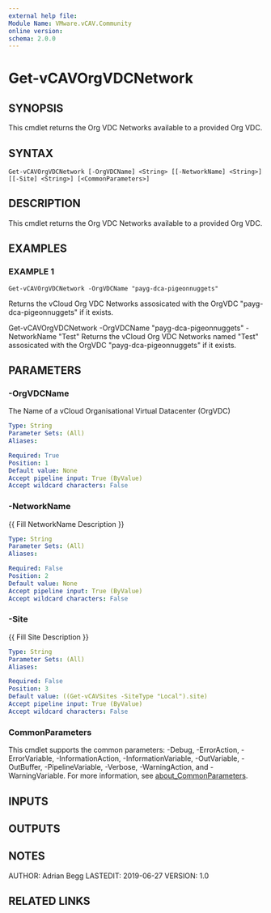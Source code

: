 ```yaml
---
external help file:
Module Name: VMware.vCAV.Community
online version:
schema: 2.0.0
---
```


# Get-vCAVOrgVDCNetwork

## SYNOPSIS
This cmdlet returns the Org VDC Networks available to a provided Org VDC.

## SYNTAX

```
Get-vCAVOrgVDCNetwork [-OrgVDCName] <String> [[-NetworkName] <String>] [[-Site] <String>] [<CommonParameters>]
```

## DESCRIPTION
This cmdlet returns the Org VDC Networks available to a provided Org VDC.

## EXAMPLES

### EXAMPLE 1
```
Get-vCAVOrgVDCNetwork -OrgVDCName "payg-dca-pigeonnuggets"
```

Returns the vCloud Org VDC Networks assosicated with the OrgVDC "payg-dca-pigeonnuggets" if it exists.

Get-vCAVOrgVDCNetwork -OrgVDCName "payg-dca-pigeonnuggets" -NetworkName "Test"
Returns the vCloud Org VDC Networks named "Test" assosicated with the OrgVDC "payg-dca-pigeonnuggets" if it exists.

## PARAMETERS

### -OrgVDCName
The Name of a vCloud Organisational Virtual Datacenter (OrgVDC)

```yaml
Type: String
Parameter Sets: (All)
Aliases:

Required: True
Position: 1
Default value: None
Accept pipeline input: True (ByValue)
Accept wildcard characters: False
```

### -NetworkName
{{ Fill NetworkName Description }}

```yaml
Type: String
Parameter Sets: (All)
Aliases:

Required: False
Position: 2
Default value: None
Accept pipeline input: True (ByValue)
Accept wildcard characters: False
```

### -Site
{{ Fill Site Description }}

```yaml
Type: String
Parameter Sets: (All)
Aliases:

Required: False
Position: 3
Default value: ((Get-vCAVSites -SiteType "Local").site)
Accept pipeline input: True (ByValue)
Accept wildcard characters: False
```

### CommonParameters
This cmdlet supports the common parameters: -Debug, -ErrorAction, -ErrorVariable, -InformationAction, -InformationVariable, -OutVariable, -OutBuffer, -PipelineVariable, -Verbose, -WarningAction, and -WarningVariable. For more information, see [about_CommonParameters](http://go.microsoft.com/fwlink/?LinkID=113216).

## INPUTS

## OUTPUTS

## NOTES
AUTHOR: Adrian Begg
LASTEDIT: 2019-06-27
VERSION: 1.0

## RELATED LINKS
